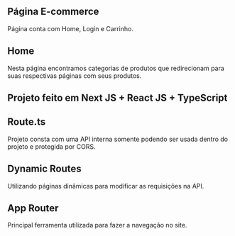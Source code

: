 ## Página E-commerce
Página conta com Home, Login e Carrinho.

## Home
Nesta página encontramos categorias de produtos que redirecionam para suas respectivas páginas com seus produtos.

## Projeto feito em Next JS + React JS + TypeScript

## Route.ts
Projeto consta com uma API interna somente podendo ser usada dentro do projeto e protegida por CORS.

## Dynamic Routes
Utilizando páginas dinâmicas para modificar as requisições na API.

## App Router
Principal ferramenta utilizada para fazer a navegação no site.
